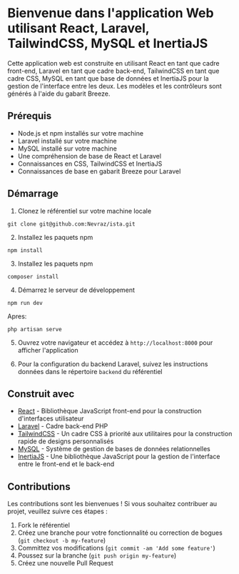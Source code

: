 # Bienvenue dans l'application Web utilisant React, Laravel, TailwindCSS, MySQL et InertiaJS

Cette application web est construite en utilisant React en tant que cadre front-end, Laravel en tant que cadre back-end, TailwindCSS en tant que cadre CSS, MySQL en tant que base de données et InertiaJS pour la gestion de l'interface entre les deux. Les modèles et les contrôleurs sont générés à l'aide du gabarit Breeze.

## Prérequis

-   Node.js et npm installés sur votre machine
-   Laravel installé sur votre machine
-   MySQL installé sur votre machine
-   Une compréhension de base de React et Laravel
-   Connaissances en CSS, TailwindCSS et InertiaJS
-   Connaissances de base en gabarit Breeze pour Laravel

## Démarrage

1. Clonez le référentiel sur votre machine locale

```
git clone git@github.com:Nevraz/ista.git
```

2. Installez les paquets npm

```
npm install
```

3. Installez les paquets npm

```
composer install
```

4. Démarrez le serveur de développement

```
npm run dev
```

Apres:

```
php artisan serve
```

5. Ouvrez votre navigateur et accédez à `http://localhost:8000` pour afficher l'application

6. Pour la configuration du backend Laravel, suivez les instructions données dans le répertoire `backend` du référentiel

## Construit avec

-   [React](https://reactjs.org/) - Bibliothèque JavaScript front-end pour la construction d'interfaces utilisateur
-   [Laravel](https://laravel.com/) - Cadre back-end PHP
-   [TailwindCSS](https://tailwindcss.com/) - Un cadre CSS à priorité aux utilitaires pour la construction rapide de designs personnalisés
-   [MySQL](https://www.mysql.com/) - Système de gestion de bases de données relationnelles
-   [InertiaJS](https://inertiajs.com/) - Une bibliothèque JavaScript pour la gestion de l'interface entre le front-end et le back-end

## Contributions

Les contributions sont les bienvenues ! Si vous souhaitez contribuer au projet, veuillez suivre ces étapes :

1. Fork le référentiel
2. Créez une branche pour votre fonctionnalité ou correction de bogues (`git checkout -b my-feature`)
3. Committez vos modifications (`git commit -am 'Add some feature'`)
4. Poussez sur la branche (`git push origin my-feature`)
5. Créez une nouvelle Pull Request

